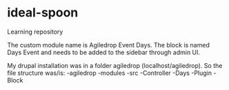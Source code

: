 # ideal-spoon
Learning repository

The custom module name is Agiledrop Event Days.
The block is named Days Event and needs to be added to the sidebar through admin UI. 

My drupal installation was in a folder agiledrop (localhost/agiledrop). 
So the file structure was/is:
-agiledrop
  -modules
    -src
      -Controller
      -Days
      -Plugin
        -Block
